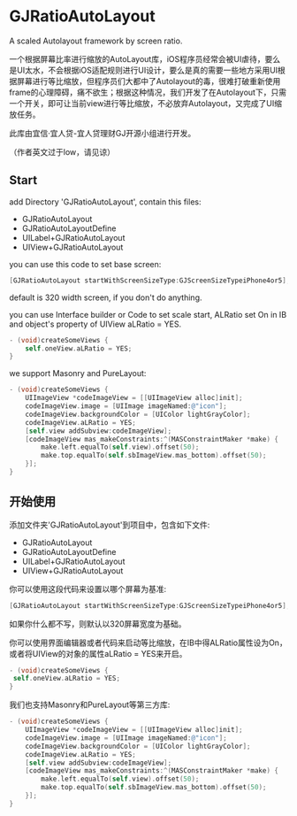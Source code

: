 # GJRatioAutoLayout
A scaled Autolayout framework by screen ratio.

一个根据屏幕比率进行缩放的AutoLayout库，iOS程序员经常会被UI虐待，要么是UI太水，不会根据iOS适配规则进行UI设计，要么是真的需要一些地方采用UI根据屏幕进行等比缩放，但程序员们大都中了Autolayout的毒，很难打破重新使用frame的心理障碍，痛不欲生；根据这种情况，我们开发了在Autolayout下，只需一个开关，即可让当前view进行等比缩放，不必放弃Autolayout，又完成了UI缩放任务。

此库由宜信·宜人贷-宜人贷理财GJ开源小组进行开发。

（作者英文过于low，请见谅）

## Start

add Directory 'GJRatioAutoLayout', contain this files:

- GJRatioAutoLayout
- GJRatioAutoLayoutDefine
- UILabel+GJRatioAutoLayout
- UIView+GJRatioAutoLayout


you can use this code to set base screen:
```objective-c
[GJRatioAutoLayout startWithScreenSizeType:GJScreenSizeTypeiPhone4or5]; 
```
 default is 320 width screen, if you don't do anything.

 you can use Interface builder or Code to set scale start, ALRatio set On in IB and object's property of UIView aLRatio = YES.
```objective-c
- (void)createSomeViews {
    self.oneView.aLRatio = YES;
}
```

we support Masonry and PureLayout:
```objective-c
- (void)createSomeViews {
    UIImageView *codeImageView = [[UIImageView alloc]init];
    codeImageView.image = [UIImage imageNamed:@"icon"];
    codeImageView.backgroundColor = [UIColor lightGrayColor];
    codeImageView.aLRatio = YES;
    [self.view addSubview:codeImageView];
    [codeImageView mas_makeConstraints:^(MASConstraintMaker *make) {
        make.left.equalTo(self.view).offset(50);
        make.top.equalTo(self.sbImageView.mas_bottom).offset(50);
    }];
}
```

 
## 开始使用

添加文件夹'GJRatioAutoLayout'到项目中，包含如下文件:

- GJRatioAutoLayout
- GJRatioAutoLayoutDefine
- UILabel+GJRatioAutoLayout
- UIView+GJRatioAutoLayout

你可以使用这段代码来设置以哪个屏幕为基准:
```objective-c
[GJRatioAutoLayout startWithScreenSizeType:GJScreenSizeTypeiPhone4or5]; 
```
如果你什么都不写，则默认以320屏幕宽度为基础。

你可以使用界面编辑器或者代码来启动等比缩放，在IB中得ALRatio属性设为On，或者将UIView的对象的属性aLRatio = YES来开启。
```objective-c
- (void)createSomeViews {
 self.oneView.aLRatio = YES;
}
```

我们也支持Masonry和PureLayout等第三方库:
```objective-c
- (void)createSomeViews {
    UIImageView *codeImageView = [[UIImageView alloc]init];
    codeImageView.image = [UIImage imageNamed:@"icon"];
    codeImageView.backgroundColor = [UIColor lightGrayColor];
    codeImageView.aLRatio = YES;
    [self.view addSubview:codeImageView];
    [codeImageView mas_makeConstraints:^(MASConstraintMaker *make) {
        make.left.equalTo(self.view).offset(50);
        make.top.equalTo(self.sbImageView.mas_bottom).offset(50);
    }];
}
```
